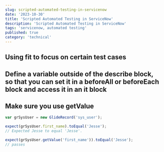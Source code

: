 ```yaml
---
slug: scripted-automated-testing-in-servicenow
date: '2023-10-30'
title: 'Scripted Automated Testing in ServiceNow'
description: 'Scripted Automated Testing in ServiceNow'
tags: 'servicenow, automated testing'
published: true
category: 'technical'
---
```


## Using fit to focus on certain test cases

## Define a variable outside of the describe block, so that you can set it in a beforeAll or beforeEach block and access it in an it block

## Make sure you use getValue

```js
var grSysUser = new GlideRecord('sys_user');

expect(grSysUser.first_name).toEqual('Jesse');
// Expected Jesse to equal 'Jesse'.

expect(grSysUser.getValue('first_name')).toEqual('Jesse');
// passes
```
